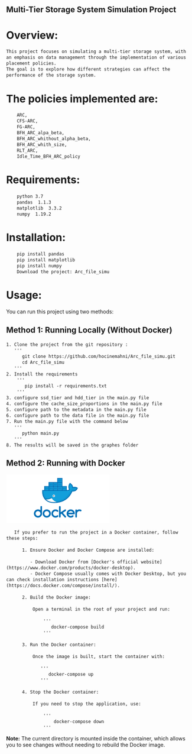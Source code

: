 
## Multi-Tier Storage System Simulation Project
# Overview: 
    This project focuses on simulating a multi-tier storage system, with an emphasis on data management through the implementation of various placement policies. 
    The goal is to explore how different strategies can affect the performance of the storage system.

# The policies implemented are: 
        ARC, 
        CFS-ARC, 
        FG-ARC, 
        BFH_ARC_alpa_beta, 
        BFH_ARC_whithout_alpha_beta, 
        BFH_ARC_whith_size, 
        RLT_ARC, 
        Idle_Time_BFH_ARC_policy    
               
    
# Requirements:   
        python 3.7
        pandas  1.1.3
        matplotlib  3.3.2
        numpy  1.19.2
        
# Installation:
        pip install pandas
        pip install matplotlib
        pip install numpy
        Download the project: Arc_file_simu
 
  # Usage:  
  You can run this project using two methods:

  ## Method 1: Running Locally (Without Docker)
    1. Clone the project from the git repository :
       '''
          git clone https://github.com/hocinemahni/Arc_file_simu.git
          cd Arc_file_simu
       '''
    2. Install the requirements
        '''
           pip install -r requirements.txt
        '''
    3. configure ssd_tier and hdd_tier in the main.py file
    4. configure the cache_size_proportions in the main.py file
    5. configure path to the metadata in the main.py file
    6. configure path to the data file in the main.py file 
    7. Run the main.py file with the command below
       '''
          python main.py
       '''
    8. The results will be saved in the graphes folder
            
  ## Method 2: Running with Docker
  ![Docker](utils/Docker.png)

       If you prefer to run the project in a Docker container, follow these steps:

          1. Ensure Docker and Docker Compose are installed:

             - Download Docker from [Docker's official website](https://www.docker.com/products/docker-desktop).
             - Docker Compose usually comes with Docker Desktop, but you can check installation instructions [here](https://docs.docker.com/compose/install/).

          2. Build the Docker image:

              Open a terminal in the root of your project and run:

                  '''
                     docker-compose build
                  '''

          3. Run the Docker container:

              Once the image is built, start the container with:

                 '''
                    docker-compose up
                 '''

          4. Stop the Docker container:

              If you need to stop the application, use:

                  '''
                      docker-compose down
                  '''

**Note:** The current directory is mounted inside the container, which allows you to see changes without needing to rebuild the Docker image.
